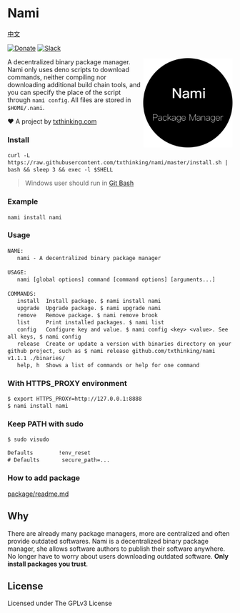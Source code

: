 # Nami

[中文](readme_zh.md)

[![Donate](https://img.shields.io/badge/Support-Donate-ff69b4.svg)](https://github.com/sponsors/txthinking)
[![Slack](https://img.shields.io/badge/Join-Telegram-ff69b4.svg)](https://docs.google.com/forms/d/e/1FAIpQLSdzMwPtDue3QoezXSKfhW88BXp57wkbDXnLaqokJqLeSWP9vQ/viewform)

<p align="center">
    <img style="float:right;" src="nami.png" alt="Nami" width="200" height="200"/>
</p>

A decentralized binary package manager. Nami only uses deno scripts to download commands, neither compiling nor downloading additional build chain tools, and you can specify the place of the script through `nami config`. All files are stored in `$HOME/.nami`.

❤️ A project by [txthinking.com](https://www.txthinking.com)

### Install

    curl -L https://raw.githubusercontent.com/txthinking/nami/master/install.sh | bash && sleep 3 && exec -l $SHELL

> Windows user should run in [Git Bash](https://gitforwindows.org/)

### Example

```
nami install nami
```

### Usage

```
NAME:
   nami - A decentralized binary package manager

USAGE:
   nami [global options] command [command options] [arguments...]

COMMANDS:
   install  Install package. $ nami install nami
   upgrade  Upgrade package. $ nami upgrade nami
   remove   Remove package. $ nami remove brook
   list     Print installed packages. $ nami list
   config   Configure key and value. $ nami config <key> <value>. See all keys, $ nami config
   release  Create or update a version with binaries directory on your github project, such as $ nami release github.com/txthinking/nami v1.1.1 ./binaries/
   help, h  Shows a list of commands or help for one command
```

### With HTTPS_PROXY environment

```
$ export HTTPS_PROXY=http://127.0.0.1:8888
$ nami install nami
```

### Keep PATH with sudo

```
$ sudo visudo
```

```
Defaults        !env_reset
# Defaults       secure_path=...
```

### How to add package

[package/readme.md](package/readme.md)

## Why

There are already many package managers, more are centralized and often provide outdated softwares.
Nami is a decentralized binary package manager,
she allows software authors to publish their software anywhere.
No longer have to worry about users downloading outdated software.
**Only install packages you trust**.

## License

Licensed under The GPLv3 License
